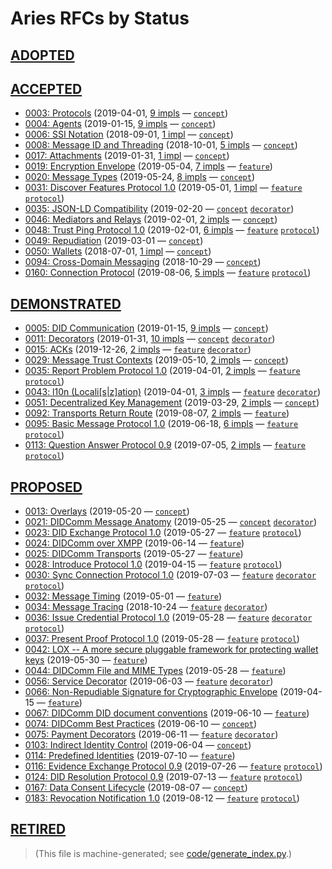 # Aries RFCs by Status

## [ADOPTED](README.md#adopted)

## [ACCEPTED](README.md#accepted)
* [0003: Protocols](concepts/0003-protocols/README.md) (2019-04-01, [9 impls](concepts/0003-protocols/README.md#implementations) &mdash; [`concept`](/tags.md#concept))
* [0004: Agents](concepts/0004-agents/README.md) (2019-01-15, [9 impls](concepts/0004-agents/README.md#implementations) &mdash; [`concept`](/tags.md#concept))
* [0006: SSI Notation](concepts/0006-ssi-notation/README.md) (2018-09-01, [1 impl](concepts/0006-ssi-notation/README.md#implementations) &mdash; [`concept`](/tags.md#concept))
* [0008: Message ID and Threading](concepts/0008-message-id-and-threading/README.md) (2018-10-01, [5 impls](concepts/0008-message-id-and-threading/README.md#implementations) &mdash; [`concept`](/tags.md#concept))
* [0017: Attachments](concepts/0017-attachments/README.md) (2019-01-31, [1 impl](concepts/0017-attachments/README.md#implementations) &mdash; [`concept`](/tags.md#concept))
* [0019: Encryption Envelope](features/0019-encryption-envelope/README.md) (2019-05-04, [7 impls](features/0019-encryption-envelope/README.md#implementations) &mdash; [`feature`](/tags.md#feature))
* [0020: Message Types](concepts/0020-message-types/README.md) (2019-05-24, [8 impls](concepts/0020-message-types/README.md#implementations) &mdash; [`concept`](/tags.md#concept))
* [0031: Discover Features Protocol 1.0](features/0031-discover-features/README.md) (2019-05-01, [1 impl](features/0031-discover-features/README.md#implementations) &mdash; [`feature`](/tags.md#feature) [`protocol`](/tags.md#protocol))
* [0035: JSON-LD Compatibility](concepts/0047-json-ld-compatibility/README.md) (2019-02-20 &mdash; [`concept`](/tags.md#concept) [`decorator`](/tags.md#decorator))
* [0046: Mediators and Relays](concepts/0046-mediators-and-relays/README.md) (2019-02-01, [2 impls](concepts/0046-mediators-and-relays/README.md#implementations) &mdash; [`concept`](/tags.md#concept))
* [0048: Trust Ping Protocol 1.0](features/0048-trust-ping/README.md) (2019-02-01, [6 impls](features/0048-trust-ping/README.md#implementations) &mdash; [`feature`](/tags.md#feature) [`protocol`](/tags.md#protocol))
* [0049: Repudiation](concepts/0049-repudiation/README.md) (2019-03-01 &mdash; [`concept`](/tags.md#concept))
* [0050: Wallets](concepts/0050-wallets/README.md) (2018-07-01, [1 impl](concepts/0050-wallets/README.md#implementations) &mdash; [`concept`](/tags.md#concept))
* [0094: Cross-Domain Messaging](concepts/0094-cross-domain-messaging/README.md) (2018-10-29 &mdash; [`concept`](/tags.md#concept))
* [0160: Connection Protocol](features/0160-connection-protocol/README.md) (2019-08-06, [5 impls](features/0160-connection-protocol/README.md#implementations) &mdash; [`feature`](/tags.md#feature) [`protocol`](/tags.md#protocol))

## [DEMONSTRATED](README.md#demonstrated)
* [0005: DID Communication](concepts/0005-didcomm/README.md) (2019-01-15, [9 impls](concepts/0005-didcomm/README.md#implementations) &mdash; [`concept`](/tags.md#concept))
* [0011: Decorators](concepts/0011-decorators/README.md) (2019-01-31, [10 impls](concepts/0011-decorators/README.md#implementations) &mdash; [`concept`](/tags.md#concept) [`decorator`](/tags.md#decorator))
* [0015: ACKs](features/0015-acks/README.md) (2019-12-26, [2 impls](features/0015-acks/README.md#implementations) &mdash; [`feature`](/tags.md#feature) [`decorator`](/tags.md#decorator))
* [0029: Message Trust Contexts](concepts/0029-message-trust-contexts/README.md) (2019-05-10, [2 impls](concepts/0029-message-trust-contexts/README.md#implementations) &mdash; [`concept`](/tags.md#concept))
* [0035: Report Problem Protocol 1.0](features/0035-report-problem/README.md) (2019-04-01, [2 impls](features/0035-report-problem/README.md#implementations) &mdash; [`feature`](/tags.md#feature) [`protocol`](/tags.md#protocol))
* [0043: l10n (Locali[s|z]ation)](features/0043-l10n/README.md) (2019-04-01, [3 impls](features/0043-l10n/README.md#implementations) &mdash; [`feature`](/tags.md#feature) [`decorator`](/tags.md#decorator))
* [0051: Decentralized Key Management](concepts/0051-dkms/README.md) (2019-03-29, [2 impls](concepts/0051-dkms/README.md#implementations) &mdash; [`concept`](/tags.md#concept))
* [0092: Transports Return Route](features/0092-transport-return-route/README.md) (2019-08-07, [2 impls](features/0092-transport-return-route/README.md#implementations) &mdash; [`feature`](/tags.md#feature))
* [0095: Basic Message Protocol 1.0](features/0095-basic-message/README.md) (2019-06-18, [6 impls](features/0095-basic-message/README.md#implementations) &mdash; [`feature`](/tags.md#feature) [`protocol`](/tags.md#protocol))
* [0113: Question Answer Protocol 0.9](features/0113-question-answer/README.md) (2019-07-05, [2 impls](features/0113-question-answer/README.md#implementations) &mdash; [`feature`](/tags.md#feature) [`protocol`](/tags.md#protocol))

## [PROPOSED](README.md#proposed)
* [0013: Overlays](concepts/0013-overlays/README.md) (2019-05-20 &mdash; [`concept`](/tags.md#concept))
* [0021: DIDComm Message Anatomy](concepts/0021-didcomm-message-anatomy/README.md) (2019-05-25 &mdash; [`concept`](/tags.md#concept) [`decorator`](/tags.md#decorator))
* [0023: DID Exchange Protocol 1.0](features/0023-did-exchange/README.md) (2019-05-27 &mdash; [`feature`](/tags.md#feature) [`protocol`](/tags.md#protocol))
* [0024: DIDComm over XMPP](features/0024-didcomm-over-xmpp/README.md) (2019-06-14 &mdash; [`feature`](/tags.md#feature))
* [0025: DIDComm Transports](features/0025-didcomm-transports/README.md) (2019-05-27 &mdash; [`feature`](/tags.md#feature))
* [0028: Introduce Protocol 1.0](features/0028-introduce/README.md) (2019-04-15 &mdash; [`feature`](/tags.md#feature) [`protocol`](/tags.md#protocol))
* [0030: Sync Connection Protocol 1.0](features/0030-sync-connection/README.md) (2019-07-03 &mdash; [`feature`](/tags.md#feature) [`decorator`](/tags.md#decorator) [`protocol`](/tags.md#protocol))
* [0032: Message Timing](features/0032-message-timing/README.md) (2019-05-01 &mdash; [`feature`](/tags.md#feature))
* [0034: Message Tracing](features/0034-message-tracing/README.md) (2018-10-24 &mdash; [`feature`](/tags.md#feature) [`decorator`](/tags.md#decorator))
* [0036: Issue Credential Protocol 1.0](features/0036-issue-credential/README.md) (2019-05-28 &mdash; [`feature`](/tags.md#feature) [`decorator`](/tags.md#decorator) [`protocol`](/tags.md#protocol))
* [0037: Present Proof Protocol 1.0](features/0037-present-proof/README.md) (2019-05-28 &mdash; [`feature`](/tags.md#feature) [`protocol`](/tags.md#protocol))
* [0042: LOX -- A more secure pluggable framework for protecting wallet keys](features/0042-lox/README.md) (2019-05-30 &mdash; [`feature`](/tags.md#feature))
* [0044: DIDComm File and MIME Types](features/0044-didcomm-file-and-mime-types/README.md) (2019-05-28 &mdash; [`feature`](/tags.md#feature))
* [0056: Service Decorator](features/0056-service-decorator/README.md) (2019-06-03 &mdash; [`feature`](/tags.md#feature) [`decorator`](/tags.md#decorator))
* [0066: Non-Repudiable Signature for Cryptographic Envelope](features/0066-non-repudiable-cryptographic-envelope/README.md) (2019-04-15 &mdash; [`feature`](/tags.md#feature))
* [0067: DIDComm DID document conventions](features/0067-didcomm-diddoc-conventions/README.md) (2019-06-10 &mdash; [`feature`](/tags.md#feature))
* [0074: DIDComm Best Practices](concepts/0074-didcomm-best-practices/README.md) (2019-06-10 &mdash; [`concept`](/tags.md#concept))
* [0075: Payment Decorators](features/0075-payment-decorators/README.md) (2019-06-11 &mdash; [`feature`](/tags.md#feature) [`decorator`](/tags.md#decorator))
* [0103: Indirect Identity Control](concepts/0103-indirect-identity-control/README.md) (2019-06-04 &mdash; [`concept`](/tags.md#concept))
* [0114: Predefined Identities](features/0114-predefined-identities/README.md) (2019-07-10 &mdash; [`feature`](/tags.md#feature))
* [0116: Evidence Exchange Protocol 0.9](features/0116-evidence-exchange/README.md) (2019-07-26 &mdash; [`feature`](/tags.md#feature) [`protocol`](/tags.md#protocol))
* [0124: DID Resolution Protocol 0.9](features/0124-did-resolution-protocol/README.md) (2019-07-13 &mdash; [`feature`](/tags.md#feature) [`protocol`](/tags.md#protocol))
* [0167: Data Consent Lifecycle](concepts/0167-data-consent-lifecycle/README.md) (2019-08-07 &mdash; [`concept`](/tags.md#concept))
* [0183: Revocation Notification 1.0](features/0183-revocation-notification/README.md) (2019-08-12 &mdash; [`feature`](/tags.md#feature) [`protocol`](/tags.md#protocol))

## [RETIRED](README.md#retired)


>(This file is machine-generated; see [code/generate_index.py](code/generate_index.py).)
